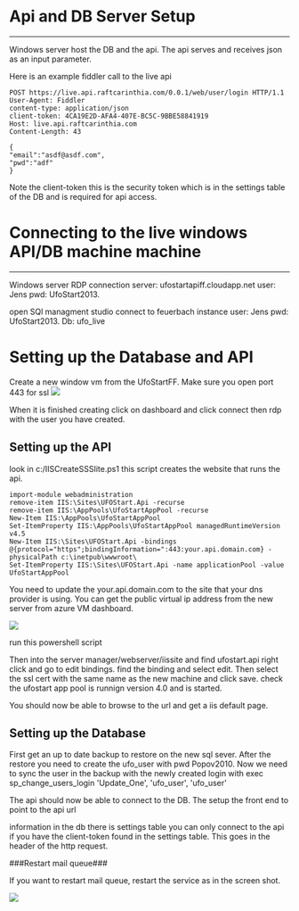 # Api and DB Server Setup #

----------

Windows server host the DB and the api.
The api serves and receives json as an input parameter.

Here is an example fiddler call to the live api

    POST https://live.api.raftcarinthia.com/0.0.1/web/user/login HTTP/1.1
    User-Agent: Fiddler
    content-type: application/json
    client-token: 4CA19E2D-AFA4-407E-BC5C-9BBE58841919
    Host: live.api.raftcarinthia.com
    Content-Length: 43
    
    {
    "email":"asdf@asdf.com",
    "pwd":"adf"
    }
    
Note the client-token this is the security token which is in the settings table of the DB and is required for api access.

# Connecting to the live windows API/DB machine machine #

----------

Windows server RDP connection
server: ufostartapiff.cloudapp.net
user: Jens
pwd: UfoStart2013.


open SQl managment studio
connect to feuerbach instance
user: Jens
pwd: UfoStart2013.
Db: ufo_live


# Setting up the Database and API #
Create a new window vm from the UfoStartFF.
Make sure you open port 443 for ssl
<img src="https://raw.github.com/UFOstart/UFOStartApi/master/docs/UfoStartHttpsPort.PNG"/>

When it is finished creating click on dashboard and click connect
then rdp with the user you have created.

## Setting up the API ##
look in c:/IISCreateSSSIite.ps1
this script creates the website that runs the api.

    import-module webadministration
    remove-item IIS:\Sites\UFOStart.Api -recurse
    remove-item IIS:\AppPools\UfoStartAppPool -recurse
    New-Item IIS:\AppPools\UfoStartAppPool
    Set-ItemProperty IIS:\AppPools\UfoStartAppPool managedRuntimeVersion v4.5
    New-Item IIS:\Sites\UFOStart.Api -bindings @{protocol="https";bindingInformation=":443:your.api.domain.com} -physicalPath c:\inetpub\wwwroot\
    Set-ItemProperty IIS:\Sites\UFOStart.Api -name applicationPool -value UfoStartAppPool

You need to update the your.api.domain.com to the site that your dns provider is using.
You can get the public virtual ip address from the new server from azure VM dashboard.

<img src="https://raw.github.com/UFOstart/UFOStartApi/master/docs/UFOAzureIp.PNG"/>

run this powershell script

Then into the server manager/webserver/iissite and find ufostart.api
right click and go to edit bindings. find the binding and select edit.
Then select the ssl cert with the same name as the new machine and click save.
check the ufostart app pool is runnign version 4.0 and is started. 

You should now be able to browse to the url and get a iis default page.


## Setting up the Database ##
First get an up to date  backup to restore on the new sql sever.
After the restore you need to create the ufo_user with pwd Popov2010.
Now we need to sync the user in the backup with the newly created login with 
    exec sp_change_users_login 'Update_One', 'ufo_user', 'ufo_user'


The api should now be able to connect to the DB.
The setup the front end to point to the api url


information 
in the db there is settings table
you can only connect to the api if you have the client-token found in the settings table. This goes in the header of the http request.


###Restart mail queue###

If you want to restart mail queue, restart the service as in the screen shot.

 <img src="https://raw.github.com/UFOstart/UFOStartApi/master/docs/UfoStartMailQueue.PNG"/>